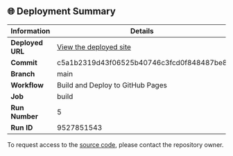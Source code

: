 ## 🌐 Deployment Summary

| Information | Details |
|-------------|---------|
| **Deployed URL** | [View the deployed site](https://First-Matter.github.io/public-demo) |
| **Commit** | c5a1b2319d43f06525b40746c3fcd0f848487be8 |
| **Branch** | main |
| **Workflow** | Build and Deploy to GitHub Pages |
| **Job** | build |
| **Run Number** | 5 |
| **Run ID** | 9527851543 |

To request access to the [source code](https://github.com/First-Matter/flappy-jam-2024), please contact the repository owner.
